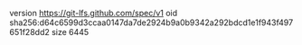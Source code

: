 version https://git-lfs.github.com/spec/v1
oid sha256:d64c6599d3ccaa0147da7de2924b9a0b9342a292bdcd1e1f943f497651f28dd2
size 6445
